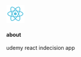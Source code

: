 ![React](https://github.com/ermondel/tsttmp/blob/master/files/React48.png)
#### about
udemy react indecision app
